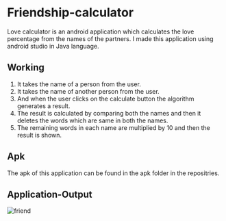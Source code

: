 # Friendship-calculator
Love calculator is an android application which calculates the love percentage from the names of the partners. I made this application using android studio in Java language.

## Working
1. It takes the name of a person from the user.
2. It takes the name of another person from the user.
3. And when the user clicks on the calculate button the algorithm generates a result.
4. The result is calculated by comparing both the names and then it deletes the words which are same in both the names.
5. The remaining words in each name are multiplied by 10 and then the result is shown.

## Apk
The apk of this application can be found in the apk folder in the repositries.

## Application-Output
![friend](https://user-images.githubusercontent.com/70836668/93501538-366d4300-f933-11ea-81cc-52349708f1a4.png)
